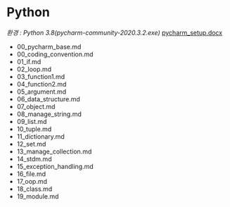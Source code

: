 # Python

*환경 : Python 3.8(pycharm-community-2020.3.2.exe)* [pycharm_setup.docx](https://github.com/yeonjooyou/TIL/blob/master/python/pycharm_setup.docx)

* 00_pycharm_base.md
* 00_coding_convention.md
* 01_if.md
* 02_loop.md
* 03_function1.md
* 04_function2.md
* 05_argument.md
* 06_data_structure.md
* 07_object.md
* 08_manage_string.md
* 09_list.md
* 10_tuple.md
* 11_dictionary.md
* 12_set.md
* 13_manage_collection.md
* 14_stdm.md
* 15_exception_handling.md
* 16_file.md
* 17_oop.md
* 18_class.md
* 19_module.md
